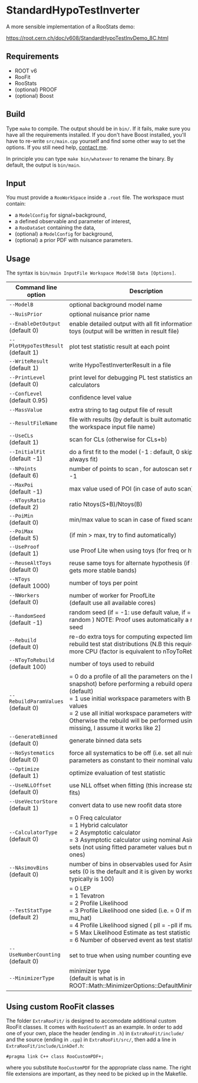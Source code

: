 # StandardHypoTestInverter

A more sensible implementation of a RooStats demo:

https://root.cern.ch/doc/v608/StandardHypoTestInvDemo_8C.html

## Requirements

- ROOT v6
- RooFit
- RooStats
- (optional) PROOF
- (optional) Boost

## Build

Type `make` to compile.
The output should be in `bin/`.
If it fails, make sure you have all the requirements installed.
If you don't have Boost installed, you'll have to re-write `src/main.cpp` yourself and find some other way to set the options.
If you still need help, [contact me](https://github.com/abmorris).

In principle you can type `make bin/whatever` to rename the binary.
By default, the output is `bin/main`.

## Input

You must provide a `RooWorkSpace` inside a `.root` file.
The workspace must contain:
- a `ModelConfig` for signal+background,
- a defined observable and parameter of interest,
- a `RooDataSet` containing the data,
- (optional) a `ModelConfig` for background,
- (optional) a prior PDF with nuisance parameters.

## Usage

The syntax is `bin/main InputFile Workspace ModelSB Data [Options]`.

Command line option                  | Description
-------------------------------------|-------------
`--ModelB`                            | optional background model name
`--NuisPrior`                         | optional nuisance prior name
`--EnableDetOutput`<br/>(default 0)   | enable detailed output with all fit information for each toys (output will be written in result file)
`--PlotHypoTestResult`<br/>(default 1)| plot test statistic result at each point
`--WriteResult`<br/>(default 1)       | write HypoTestInverterResult in a file
`--PrintLevel`<br/>(default 0)        | print level for debugging PL test statistics and calculators
`--ConfLevel`<br/>(default 0.95)      | confidence level value
`--MassValue`                         | extra string to tag output file of result
`--ResultFileName`                    | file with results (by default is built automatically using the workspace input file name)
`--UseCLs`<br/>(default 1)            | scan for CLs (otherwise for CLs+b)
`--InitialFit`<br/>(default -1)       | do a first fit to the model (-1 : default, 0 skip fit, 1 do always fit)
`--NPoints`<br/>(default 6)           | number of points to scan , for autoscan set npoints = -1
`--MaxPoi`<br/>(default -1)           | max value used of POI (in case of auto scan)
`--NToysRatio`<br/>(default 2)        | ratio Ntoys(S+B)/Ntoys(B)
`--PoiMin`<br/>(default 0)            | min/max value to scan in case of fixed scans
`--PoiMax`<br/>(default 5)            | (if min > max, try to find automatically)
`--UseProof`<br/>(default 1)          | use Proof Lite when using toys (for freq or hybrid)
`--ReuseAltToys`<br/>(default 0)      | reuse same toys for alternate hypothesis (if set one gets more stable bands)
`--NToys`<br/>(default 1000)          | number of toys per point
`--NWorkers`<br/>(default 0)          | number of worker for ProofLite<br/>(default use all available cores)
`--RandomSeed`<br/>(default -1)       | random seed (if = -1: use default value, if = 0 always random ) NOTE: Proof uses automatically a random seed
`--Rebuild`<br/>(default 0)           | re-do extra toys for computing expected limits and rebuild test stat distributions (N.B this requires much more CPU (factor is equivalent to nToyToRebuild)
`--NToyToRebuild`<br/>(default 100)   | number of toys used to rebuild
`--RebuildParamValues`<br/>(default 0)| = 0 do a profile of all the parameters on the B (alt snapshot) before performing a rebuild operation (default)<br/> = 1 use initial workspace parameters with B snapshot values<br/> = 2 use all initial workspace parameters with B<br/> Otherwise the rebuild will be performed using [text missing, I assume it works like 2]
`--GenerateBinned`<br/>(default 0)    | generate binned data sets
`--NoSystematics`<br/>(default 0)     | force all systematics to be off (i.e. set all nuisance parameters as constant to their nominal values)
`--Optimize`<br/>(default 1)          | optimize evaluation of test statistic
`--UseNLLOffset`<br/>(default 0)      | use NLL offset when fitting (this increase stability of fits)
`--UseVectorStore`<br/>(default 1)    | convert data to use new roofit data store
`--CalculatorType`<br/>(default 0)    | = 0 Freq calculator<br/> = 1 Hybrid calculator<br/> = 2 Asymptotic calculator<br/> = 3 Asymptotic calculator using nominal Asimov data sets (not using fitted parameter values but nominal ones)
`--NAsimovBins`<br/>(default 0)       | number of bins in observables used for Asimov data sets (0 is the default and it is given by workspace, typically is 100)
`--TestStatType`<br/>(default 2)      | = 0 LEP<br/> = 1 Tevatron<br/> = 2 Profile Likelihood<br/> = 3 Profile Likelihood one sided (i.e. = 0 if mu < mu_hat)<br/> = 4 Profile Likelihood signed ( pll = -pll if mu < mu_hat)<br/> = 5 Max Likelihood Estimate as test statistic<br/> = 6 Number of observed event as test statistic
`--UseNumberCounting`<br/>(default 0) | set to true when using number counting events
`--MinimizerType`                     | minimizer type<br/>(default is what is in ROOT::Math::MinimizerOptions::DefaultMinimizerType()

## Using custom RooFit classes

The folder `ExtraRooFit/` is designed to accomodate additional custom RooFit classes.
It comes with `RooStudentT` as an example.
In order to add one of your own, place the header (ending in `.h`) in `ExtraRooFit/include/` and the source (ending in `.cpp`) in `ExtraRooFit/src/`, then add a line in `ExtraRooFit/include/LinkDef.h`:

    #pragma link C++ class RooCustomPDF+;

where you substitute `RooCustomPDF` for the appropriate class name.
The right file extensions are important, as they need to be picked up in the Makefile.
